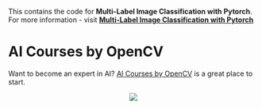This contains the code for **Multi-Label Image Classification with Pytorch**.
For more information - visit
[**Multi-Label Image Classification with Pytorch**](https://www.learnopencv.com/multi-label-image-classification-with-pytorch/)

# AI Courses by OpenCV

Want to become an expert in AI?
[AI Courses by OpenCV](https://opencv.org/courses/) is a great place to start.

<a href="https://opencv.org/courses/">
<p align="center"> 
<img src="https://www.learnopencv.com/wp-content/uploads/2020/04/AI-Courses-By-OpenCV-Github.png">
</p>
</a>
